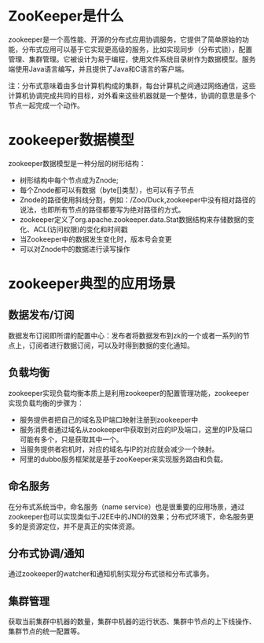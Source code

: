# ZooKeeper是什么
zookeeper是一个高性能、开源的分布式应用协调服务，它提供了简单原始的功能，分布式应用可以基于它实现更高级的服务，比如实现同步（分布式锁），配置管理、集群管理。它被设计为易于编程，使用文件系统目录树作为数据模型。服务端使用Java语言编写，并且提供了Java和C语言的客户端。

注：分布式意味着由多台计算机构成的集群，每台计算机之间通过网络通信，这些计算机协调完成共同的目标，对外看来这些机器就是一个整体，协调的意思是多个节点一起完成一个动作。

# zookeeper数据模型
zookeeper数据模型是一种分层的树形结构：
- 树形结构中每个节点成为Znode;
- 每个Znode都可以有数据（byte[]类型），也可以有子节点
- Znode的路径使用斜线分割，例如：/Zoo/Duck,zookeeper中没有相对路径的说法，也即所有节点的路径都要写为绝对路径的方式。
- zookeeper定义了org.apache.zookeeper.data.Stat数据结构来存储数据的变化、ACL(访问权限)的变化和时间戳
- 当Zookeeper中的数据发生变化时，版本号会变更
- 可以对Znode中的数据进行读写操作

# zookeeper典型的应用场景
## 数据发布/订阅
数据发布订阅即所谓的配置中心：发布者将数据发布到zk的一个或者一系列的节点上，订阅者进行数据订阅，可以及时得到数据的变化通知。

## 负载均衡
zookeeper实现负载均衡本质上是利用zookeeper的配置管理功能，zookeeper实现负载均衡的步骤为：
- 服务提供者把自己的域名及IP端口映射注册到zookeeper中
- 服务消费者通过域名从zookeeper中获取到对应的IP及端口，这里的IP及端口可能有多个，只是获取其中一个。
- 当服务提供者宕机时，对应的域名与IP的对应就会减少一个映射。
- 阿里的dubbo服务框架就是基于zooKeeper来实现服务路由和负载。

## 命名服务
在分布式系统当中，命名服务（name service）也是很重要的应用场景，通过zookeeper也可以实现类似于J2EE中的JNDI的效果；分布式环境下，命名服务更多的是资源定位，并不是真正的实体资源。

## 分布式协调/通知
通过zookeeper的watcher和通知机制实现分布式锁和分布式事务。

## 集群管理
获取当前集群中机器的数量，集群中机器的运行状态、集群中节点的上下线操作、集群节点的统一配置等。


